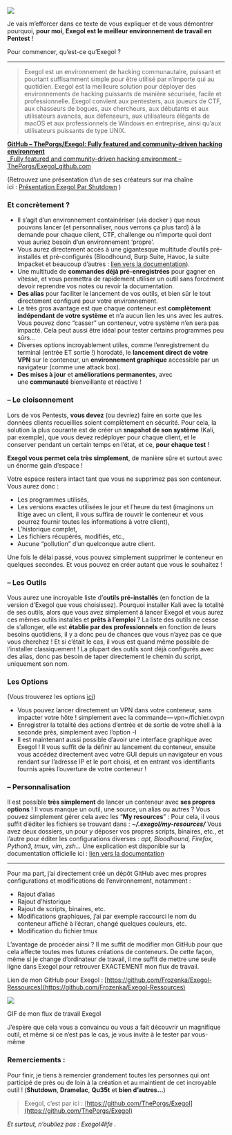 ![](https://hacking-france.fr/wp-content/uploads/2024/07/image.png)

Je vais m’efforcer dans ce texte de vous expliquer et de vous démontrer pourquoi, **pour moi**, **Exegol est le meilleur environnement de travail en Pentest** !

Pour commencer, qu’est-ce qu’Exegol ?

---

> Exegol est un environnement de hacking communautaire, puissant et pourtant suffisamment simple pour être utilisé par n’importe qui au quotidien. Exegol est la meilleure solution pour déployer des environnements de hacking puissants de manière sécurisée, facile et professionnelle. Exegol convient aux pentesters, aux joueurs de CTF, aux chasseurs de bogues, aux chercheurs, aux débutants et aux utilisateurs avancés, aux défenseurs, aux utilisateurs élégants de macOS et aux professionnels de Windows en entreprise, ainsi qu’aux utilisateurs puissants de type UNIX.

[**GitHub – ThePorgs/Exegol: Fully featured and community-driven hacking environment**  
_Fully featured and community-driven hacking environment – ThePorgs/Exegol_github.com](https://github.com/ThePorgs/Exegol)

(Retrouvez une présentation d’un de ses créateurs sur ma chaîne ici : [Présentation Exegol Par Shutdown](https://youtu.be/E8TAZ_J_H8s?si=kmOxs9c0Z7DT7fm7) )

### Et concrètement ?

- Il s’agit d’un environnement containériser (via docker ) que nous pouvons lancer (et personnaliser, nous verrons ça plus tard) à la demande pour chaque client, CTF, challenge ou n’importe quoi dont vous auriez besoin d’un environnement ‘propre’.
- Vous aurez directement accès à une gigantesque multitude d’outils pré-installés et pré-configurés (Bloodhound, Burp Suite, Havoc, la suite Impacket et beaucoup d’autres : [lien vers la documentation](https://exegol.readthedocs.io/en/latest/exegol-resources/resources.html)).
- Une multitude de **commandes déjà pré-enregistrées** pour gagner en vitesse, et vous permettra de rapidement utiliser un outil sans forcément devoir reprendre vos notes ou revoir la documentation.
- **Des alias** pour faciliter le lancement de vos outils, et bien sûr le tout directement configuré pour votre environnement.
- Le très gros avantage est que chaque conteneur est **complètement indépendant de votre système** et n’a aucun lien les uns avec les autres. Vous pouvez donc “casser” un conteneur, votre système n’en sera pas impacté. Cela peut aussi être idéal pour tester certains programmes peu sûrs…
- Diverses options incroyablement utiles, comme l’enregistrement du terminal (entrée ET sortie !) horodaté, le **lancement direct de votre VPN** sur le conteneur, un **environnement graphique** accessible par un navigateur (comme une attack box).
- **Des mises à jour** et **améliorations permanentes**, avec une **communauté** bienveillante et réactive !

### – Le cloisonnement

Lors de vos Pentests, **vous devez** (ou devriez) faire en sorte que les données clients recueillies soient complètement en sécurité. Pour cela, la solution la plus courante est de créer un **snapshot de son système** (Kali, par exemple), que vous devez redéployer pour chaque client, et le conserver pendant un certain temps en l’état, et ce, **pour chaque test** !

**Exegol vous permet cela très simplement**, de manière sûre et surtout avec un énorme gain d’espace !

Votre espace restera intact tant que vous ne supprimez pas son conteneur. Vous aurez donc :

- Les programmes utilisés,
- Les versions exactes utilisées le jour et l’heure du test (imaginons un litige avec un client, il vous suffira de rouvrir le conteneur et vous pourrez fournir toutes les informations à votre client),
- L’historique complet,
- Les fichiers récupérés, modifiés, etc.,
- Aucune “pollution” d’un quelconque autre client.

Une fois le délai passé, vous pouvez simplement supprimer le conteneur en quelques secondes. Et vous pouvez en créer autant que vous le souhaitez !

### – Les Outils

Vous aurez une incroyable liste d’**outils pré-installés** (en fonction de la version d’Exegol que vous choisissez). Pourquoi installer Kali avec la totalité de ses outils, alors que vous avez simplement à lancer Exegol et vous aurez ces mêmes outils installés et **prêts à l’emploi** ? La liste des outils ne cesse de s’allonger, elle est **établie par des professionnels** en fonction de leurs besoins quotidiens, il y a donc peu de chances que vous n’ayez pas ce que vous cherchez ! Et si c’était le cas, il vous est quand même possible de l’installer classiquement ! La plupart des outils sont déjà configurés avec des alias, donc pas besoin de taper directement le chemin du script, uniquement son nom.

### Les Options

(Vous trouverez les options [ici](https://exegol.readthedocs.io/en/latest/exegol-wrapper/start.html))

- Vous pouvez lancer directement un VPN dans votre conteneur, sans impacter votre hôte ! simplement avec la commande — vpn=/fichier.ovpn
- Enregistrer la totalité des actions d’entrée et de sortie de votre shell à la seconde près, simplement avec l’option -l
- Il est maintenant aussi possible d’avoir une interface graphique avec Exegol ! Il vous suffit de la définir au lancement du conteneur, ensuite vous accédez directement avec votre GUI depuis un navigateur en vous rendant sur l’adresse IP et le port choisi, et en entrant vos identifiants fournis après l’ouverture de votre conteneur !

### – Personnalisation

Il est possible **très simplement** de lancer un conteneur avec **ses propres options** ! Il vous manque un outil, une source, un alias ou autres ? Vous pouvez simplement gérer cela avec les “**My resources**” : Pour cela, il vous suffit d’éditer les fichiers se trouvant dans : **_~/.exegol/my-resources/_** Vous avez deux dossiers, un pour y déposer vos propres scripts, binaires, etc., et l’autre pour éditer les configurations diverses : _apt, Bloodhound, Firefox, Python3, tmux, vim, zsh…_ Une explication est disponible sur la documentation officielle ici : [lien vers la documentation](https://exegol.readthedocs.io/en/latest/exegol-image/my-resources.html)

---

Pour ma part, j’ai directement créé un dépôt GitHub avec mes propres configurations et modifications de l’environnement, notamment :

- Rajout d’alias
- Rajout d’historique
- Rajout de scripts, binaires, etc.
- Modifications graphiques, j’ai par exemple raccourci le nom du conteneur affiché à l’écran, changé quelques couleurs, etc.
- Modification du fichier tmux

L’avantage de procéder ainsi ? Il me suffit de modifier mon GitHub pour que cela affecte toutes mes futures créations de conteneurs. De cette façon, même si je change d’ordinateur de travail, il me suffit de mettre une seule ligne dans Exegol pour retrouver EXACTEMENT mon flux de travail.

Lien de mon GitHub pour Exegol : [https://github.com/Frozenka/Exegol-Ressources](https://github.com/Frozenka/Exegol-Ressources)

![](https://cdn-images-1.medium.com/max/800/1*81G3XeYD4EAQI7W5K5982A.gif)

GIF de mon flux de travail Exegol

J’espère que cela vous a convaincu ou vous a fait découvrir un magnifique outil, et même si ce n’est pas le cas, je vous invite à le tester par vous-même

### Remerciements :

Pour finir, je tiens à remercier grandement toutes les personnes qui ont participé de près ou de loin à la création et au maintient de cet incroyable outil ! (**Shutdown**, **Dramelac**, **Qu35t** et **bien d’autres…**)

> Exegol, c’est par ici : [https://github.com/ThePorgs/Exegol](https://github.com/ThePorgs/Exegol)

_Et surtout, n’oubliez pas : Exegol4life ._